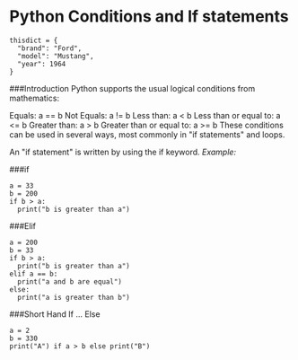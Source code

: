 # Python Conditions and If statements

````
thisdict = {
  "brand": "Ford",
  "model": "Mustang",
  "year": 1964
}
````

###Introduction
Python supports the usual logical conditions from mathematics:

Equals: a == b
Not Equals: a != b
Less than: a < b
Less than or equal to: a <= b
Greater than: a > b
Greater than or equal to: a >= b
These conditions can be used in several ways, most commonly in "if statements" and loops.

An "if statement" is written by using the if keyword.
_Example:_


###if
````
a = 33
b = 200
if b > a:
  print("b is greater than a")
````

###Elif
````
a = 200
b = 33
if b > a:
  print("b is greater than a")
elif a == b:
  print("a and b are equal")
else:
  print("a is greater than b")
````

###Short Hand If ... Else
````
a = 2
b = 330
print("A") if a > b else print("B")
````
